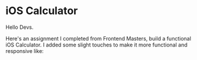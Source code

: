 # iOS Calculator

Hello Devs. 

Here's an assignment I completed from Frontend Masters, build a functional iOS Calculator. I added some slight touches to make it more functional and responsive like:
